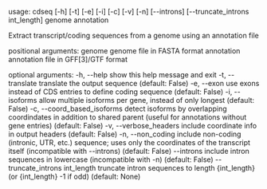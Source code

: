 usage: cdseq [-h] [-t] [-e] [-i] [-c] [-v] [-n] [--introns]
             [--truncate_introns int_length]
             genome annotation

Extract transcript/coding sequences from a genome using an annotation file

positional arguments:
  genome                genome file in FASTA format
  annotation            annotation file in GFF[3]/GTF format

optional arguments:
  -h, --help            show this help message and exit
  -t, --translate       translate the output sequence (default: False)
  -e, --exon            use exons instead of CDS entries to define coding
                        sequence (default: False)
  -i, --isoforms        allow multiple isoforms per gene, instead of only
                        longest (default: False)
  -c, --coord_based_isoforms
                        detect isoforms by overlapping coordindates in
                        addition to shared parent (useful for annotations
                        without gene entries) (default: False)
  -v, --verbose_headers
                        include coordinate info in output headers (default:
                        False)
  -n, --non_coding      include non-coding (intronic, UTR, etc.) sequence;
                        uses only the coordinates of the transcript itself
                        (incompatible with --introns) (default: False)
  --introns             include intron sequences in lowercase (incompatible
                        with -n) (default: False)
  --truncate_introns int_length
                        truncate intron sequences to length {int_length} (or
                        {int_length} -1 if odd) (default: None)
